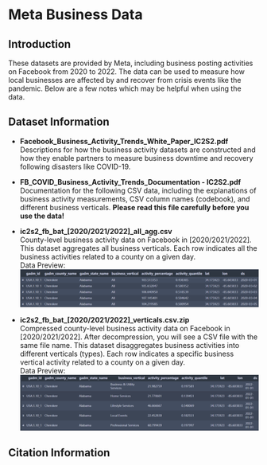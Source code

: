 # Meta Business Data
## Introduction
These datasets are provided by Meta, including business posting activities on Facebook from 2020 to 2022. The data can be used to measure how local businesses are affected by and recover from crisis events like the pandemic. Below are a few notes which may be helpful when using the data.

## Dataset Information
- **Facebook_Business_Activity_Trends_White_Paper_IC2S2.pdf**    
Descriptions for how the business activity datasets are constructed and how they enable partners to measure business downtime and   recovery following disasters like COVID-19.

- **FB_COVID_Business_Activity_Trends_Documentation - IC2S2.pdf**       
Documentation for the following CSV data, including the explanations of business activity measurements, CSV column names (codebook), and different business verticals. **Please read this file carefully before you use the data!**  

- **ic2s2_fb_bat_[2020/2021/2022]\_all_agg.csv**     
County-level business activity data on Facebook in [2020/2021/2022]. This dataset aggregates all business verticals.  Each row indicates all the business activities related to a county on a given day.    
Data Preview:  
![](1.png)

- **ic2s2_fb_bat_[2020/2021/2022]\_verticals.csv.zip**   
Compressed county-level business activity data on Facebook in [2020/2021/2022]. After decompression, you will see a CSV file with the same file name. This dataset disaggregates business activities into different verticals (types).  Each row indicates a specific business vertical activity related to a county on a given day.   
Data Preview:   
![](2.png)

## Citation Information